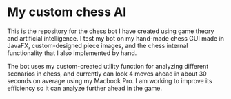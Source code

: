 # My custom chess AI

This is the repository for the chess bot I have created using game theory and artificial intelligence. I test my bot on my hand-made chess GUI made in JavaFX, custom-designed piece images, and the chess internal functionality that I also implemented by hand.

The bot uses my custom-created utility function for analyzing different scenarios in chess, and currently can look 4 moves ahead in about 30 seconds on average using my Macbook Pro. I am working to improve its efficiency so it can analyze further ahead in the game.
